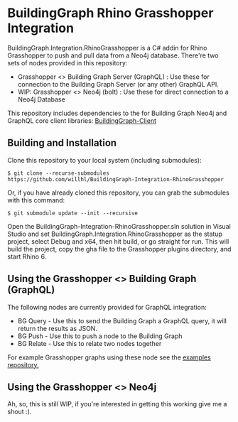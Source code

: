 
# BuildingGraph Rhino Grasshopper Integration 

BuildingGraph.Integration.RhinoGrasshopper is a C# addin for Rhino Grasshopper to push and pull data from a Neo4j database. There're two sets of nodes provided in this repository:

 - Grasshopper <> Building Graph Server (GraphQL) : Use these for connection to the Building Graph Server (or any other) GraphQL API.
 - WIP: Grasshopper <> Neo4j (bolt) : Use these for direct connection to a Neo4j Database

This repository includes  dependencies to the for Building Graph Neo4j and GraphQL core client libraries: 
[BuildingGraph-Client](https://github.com/willhl/BuildingGraph-Client)

## Building and Installation

Clone this repository to your local system (including submodules): 

    $ git clone --recurse-submodules https://github.com/willhl/BuildingGraph-Integration-RhinoGrasshopper

Or, if you have already cloned this repository, you can grab the submodules with this command:

    $ git submodule update --init --recursive

Open the BuildingGraph-Integration-RhinoGrasshopper.sln solution in Visual Studio and set BuildingGraph.Integration.RhinoGrasshopper as the statup project, select Debug and x64, then hit build, or go straight for run. This will build the project, copy the gha file to the Grasshopper plugins directory, and start Rhino 6.

## Using the Grasshopper <> Building Graph (GraphQL)

The following nodes are currently provided for GraphQL integration:

 - BG Query - Use this to send the Building Graph a GraphQL query, it will return the results as JSON.
 - BG Push - Use this to push a node to the Building Graph
 - BG Relate  - Use this to relate two nodes together

For example Grasshopper graphs using these node see the [ examples repository.](https://github.com/willhl/BuildingGraph-Client-Examples)

## Using the Grasshopper <> Neo4j

Ah, so, this is still WIP, if you're interested in getting this working give me a shout :).